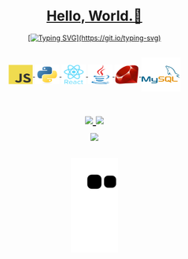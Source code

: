 <a href="https://github.com/SrPinheiro">
<div align="center">
 <h1>Hello, World.🌹</h1>
 
[![Typing SVG](https://readme-typing-svg.herokuapp.com?font=Fira+Code&pause=1000&width=435&lines=%E2%80%8E+%E2%80%8E+%E2%80%8E+%E2%80%8E+%E2%80%8E+%E2%80%8E+%E2%80%8E+%E2%80%8E+%E2%80%8ESauda%C3%A7%C3%B5es+visitante.;%E2%80%8E+%E2%80%8E+%E2%80%8E+%E2%80%8E+%E2%80%8E+%E2%80%8E+%E2%80%8E+%E2%80%8E+Me+Chamo+Leonardo%2C+Prazer.;%E2%80%8E+%E2%80%8E+%E2%80%8E+%E2%80%8E+%E2%80%8E+%E2%80%8E+%E2%80%8E+%E2%80%8E+%E2%80%8EBack-End+Developer.)](https://git.io/typing-svg)

<!-- <img height="160em" src="https://github-readme-stats.vercel.app/api?username=SrPinheiro&show_icons=true&theme=github_dark&count_private=true"/>
<img height="160em" src="https://github-readme-stats.vercel.app/api/top-langs/?username=SrPinheiro&layout=compact&exclude_repo=Jupyter-notebooks&theme=github_dark"/> API saiu do AR-->

  <div align="center" style="display: inline_block"><br>
   
  <img align="center" alt="Leo-Js" height="40" width="50" src="https://raw.githubusercontent.com/devicons/devicon/master/icons/javascript/javascript-original.svg" title = JavaScript>
   
<!--  <img align="center" alt="Leo-HTML" height="40" width="50" src="https://raw.githubusercontent.com/devicons/devicon/master/icons/html5/html5-original.svg" title = "HTML">
   
  <img align="center" alt="Leo-CSS" height="40" width="50" src="https://raw.githubusercontent.com/devicons/devicon/master/icons/css3/css3-original.svg" title = "CSS"> -->
   
  <img align="center" alt="Leo-Python" height="40" width="50" src="https://raw.githubusercontent.com/devicons/devicon/master/icons/python/python-original.svg" title = "Python">
   
   <img align="center" alt="Leo-React" height="40" width="50" src="https://raw.githubusercontent.com/devicons/devicon/master/icons/react/react-original-wordmark.svg" title = "React">
   
   
   
  <img align="center" alt="Leo-Java" height="40" width="50" src="https://raw.githubusercontent.com/devicons/devicon/master/icons/java/java-original.svg" title = "Java">
  
  <img align="center" alt="Leo-Ruby" height="40" width="50" src="https://raw.githubusercontent.com/devicons/devicon/master/icons/ruby/ruby-original.svg" title = "Ruby">
  
  <img align="center" alt="Leo-mysql" height="70" width="80" src="https://raw.githubusercontent.com/devicons/devicon/master/icons/mysql/mysql-original-wordmark.svg" title = "MySql">
   
 
</div> 

  <div align="center"> 
    <h1> <h1>
   <a href="https://www.instagram.com/skleogp/" target="_blank">
      <img src="https://img.shields.io/badge/-Instagram-%23E4405F?style=for-the-badge&logo=instagram&logoColor=white" target="_blank">
   </a> 
   
   <a href="https://www.linkedin.com/in/LeonardoPinheiro-LP/" target="_blank">
       <img src="https://img.shields.io/badge/LinkedIn-0077B5?style=for-the-badge&logo=linkedin&logoColor=white" target="_blank">
   </a> 
     <div align="center">
<img src= "https://media1.giphy.com/media/qtwCa6mm8E3tPVQEMK/giphy.gif?cid=790b76119634ab5ee006d2dbc8d7bee65cfff416c645a644&rid=giphy.gif" width="500px" align="center">
     </div>
     
![Snake animation](https://github.com/SrPinheiro/SrPinheiro/blob/output/github-contribution-grid-snake.svg)
 
</div>
    
